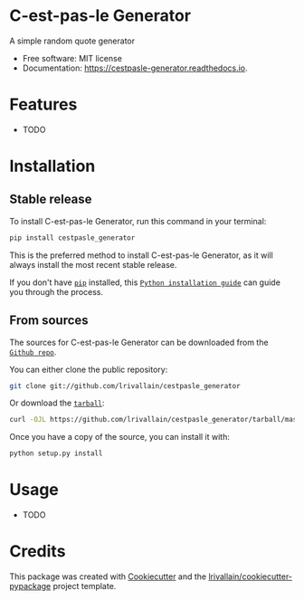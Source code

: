 # C-est-pas-le Generator

A simple random quote generator

* Free software: MIT license
* Documentation: <https://cestpasle-generator.readthedocs.io>.

# Features

* TODO

# Installation

## Stable release

To install C-est-pas-le Generator, run this command in your terminal:

```bash
pip install cestpasle_generator
```

This is the preferred method to install C-est-pas-le Generator, as it will always install the most recent stable release.

If you don't have [`pip`](https://pip.pypa.io) installed, this [`Python installation guide`](https://docs.python-guide.org/en/latest/starting/installation/) can guide you through the process.

## From sources

The sources for C-est-pas-le Generator can be downloaded from the [`Github repo`](https://github.com/lrivallain/cestpasle_generator).

You can either clone the public repository:

```bash
git clone git://github.com/lrivallain/cestpasle_generator
```

Or download the [`tarball`](https://github.com/lrivallain/cestpasle_generator/tarball/master):

```bash
curl -OJL https://github.com/lrivallain/cestpasle_generator/tarball/master
```

Once you have a copy of the source, you can install it with:

```bash
python setup.py install
```

# Usage

* TODO

# Credits

This package was created with [Cookiecutter](https://github.com/audreyr/cookiecutter) and the [lrivallain/cookiecutter-pypackage](https://github.com/lrivallain/cookiecutter-pypackage) project template.
